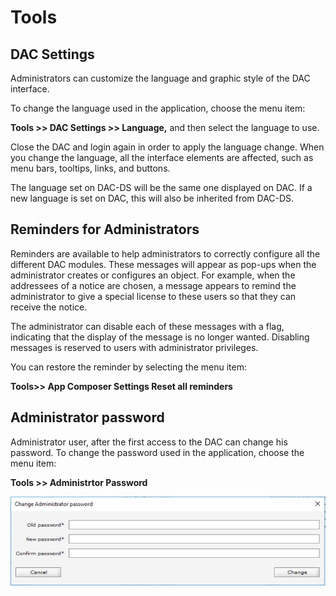 # Tools

## DAC Settings

Administrators can customize the language and graphic style of the DAC interface.

To change the language used in the application, choose the menu item:

**Tools &gt;&gt; DAC Settings &gt;&gt; Language,** and then select the language to use.

Close the DAC and login again in order to apply the language change. When you change the language, all the interface elements are affected, such as menu bars, tooltips, links, and buttons.

The language set on DAC-DS will be the same one displayed on DAC. If a new language is set on DAC, this will also be inherited from DAC-DS.

## Reminders for Administrators

Reminders are available to help administrators to correctly configure all the different DAC modules. These messages will appear as pop-ups when the administrator creates or configures an object. For example, when the addressees of a notice are chosen, a message appears to remind the administrator to give a special license to these users so that they can receive the notice.

The administrator can disable each of these messages with a flag, indicating that the display of the message is no longer wanted. Disabling messages is reserved to users with administrator privileges.

You can restore the reminder by selecting the menu item:

**Tools&gt;&gt; App Composer Settings Reset all reminders**

## **Administrator password**

Administrator user, after the first access to the DAC can change his password. To change the password used in the application, choose the menu item:

**Tools &gt;&gt; Administrtor Password**

![](../.gitbook/assets/image%20%2824%29.png)

